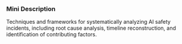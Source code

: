 ### Mini Description

Techniques and frameworks for systematically analyzing AI safety incidents, including root cause analysis, timeline reconstruction, and identification of contributing factors.
